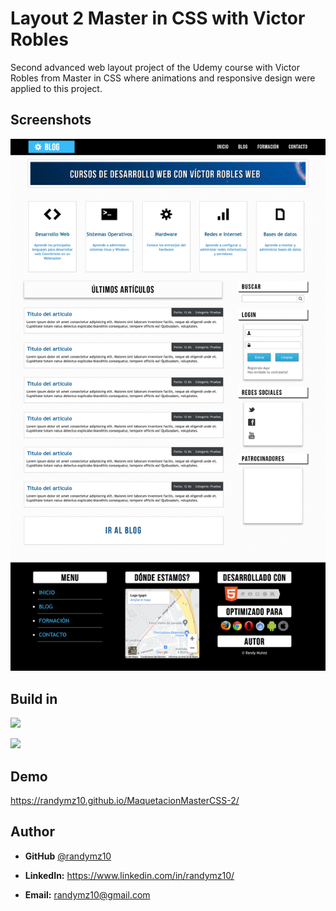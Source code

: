 # Layout 2 Master in CSS with Victor Robles

Second advanced web layout project of the Udemy course with Victor Robles from Master in CSS where animations and responsive design were applied to this project.

## Screenshots

![](https://github.com/randymz10/Master_CSS/blob/master/MaquetacionMasterCSS-2/img/index.jpg)


## Build in

![](https://img.shields.io/badge/HTML5-E34F26?style=for-the-badge&logo=html5&logoColor=white)

![](https://img.shields.io/badge/CSS3-1572B6?style=for-the-badge&logo=css3&logoColor=white)


## Demo

https://randymz10.github.io/MaquetacionMasterCSS-2/


## Author

- **GitHub** [@randymz10](https://github.com/randymz10)

- **LinkedIn:** https://www.linkedin.com/in/randymz10/

- **Email:** randymz10@gmail.com
